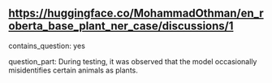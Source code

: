 ## https://huggingface.co/MohammadOthman/en_roberta_base_plant_ner_case/discussions/1

contains_question: yes

question_part: During testing, it was observed that the model occasionally misidentifies certain animals as plants.
